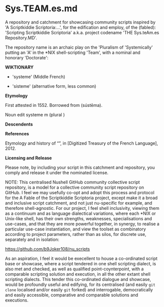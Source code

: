 # Sys.TEAM.es.md
A repository and catchment for showcasing community scripts inspired by 'A Scriptkiddie Scriptoria:...', for the edification and employ, of the (fabled): 'Scripting Scriptkiddie Scriptoria' a.k.a. project codename 'THE Sys.teAm.es Repository.MD'. 

The repository name is an archaic play on the 'Pluralism of 'Systemically' putting an 'A' in the *NIX shell-scripting 'Team', with a nominal and honorary 'Doctorate':

**WIKTIONARY**

* 'systeme' (Middle French) 

* 'sisteme' (alternative form, less common) 

**Etymology**

First attested in 1552. Borrowed from    (sústēma).

Noun
edit
systeme m (plural )

**Descendents**

**References**

Etymology and history of “”, in  [Digitized Treasury of the French Language], 2012.


**Licensing and Release**

Please note, by including your script in this catchment and repository, you comply and release it under the nominated license. 

NOTE: This centralised Nushell GitHub community collective script repository, is a model for a collective community script repository on GitHub. I feel we may usefully co-opt and adopt this process and protocol for the A Fable of the Scriptkiddie Scriptoria project, except make it a broad and inclusive script catchment, and not just nu-specific for example, and therefore shell-agnostic. For our project, I feel shell inclusivity, viewing them as a continuum and as language dialectical variations, where each *NIX or Unix-like shell, has their own strengths, weaknesses, specialisations and use-cases, and that they are more powerful together, in synergy, to realise a particular use-case instantiation, and view the toolset as combinatory according to project parameters, rather than as silos, for discrete use, separately and in isolation:

https://github.com/b9Joker108/nu_scripts

As an aspiration, I feel it would be execellent to house a co-ordinated script base or showcase, where a script tendered in one shell scripting dialect, is also met and checked, as well as qualified point-coynterpoint, with a comparable scripting solution and execution, in all the other extant shell scripting dialects. This tender this co-ordinated dialogue and showcase, would be profoundly useful and edifying, for its centralised (and easily `git clone` localised and/or easily `git` forked) and interrogable, democratically and easily accessible, comparative and comparable solutions and executions.
